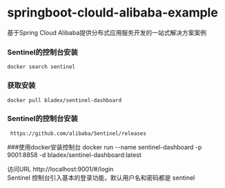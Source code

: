 # springboot-clould-alibaba-example
基于Spring Cloud Alibaba提供分布式应用服务开发的一站式解决方案案例
### Sentinel的控制台安装
    docker search sentinel
### 获取安装
    docker pull bladex/sentinel-dashboard
### Sentinel的控制台安装
     https://github.com/alibaba/Sentinel/releases
###使用docker安装控制台
    docker run --name sentinel-dashboard -p 9001:8858 -d bladex/sentinel-dashboard:latest

访问URL
    http://localhost:9001/#/login    
Sentinel 控制台引入基本的登录功能，默认用户名和密码都是 sentinel